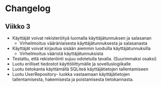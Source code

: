 # Changelog

## Viikko 3
* Käyttäjät voivat rekisteröityä luomalla käyttäjätunnuksen ja salasanan
  - Virheilmoitus vääränlaisesta käyttäjätunnuksesta ja salasanasta
* Käyttäjät voivat kirjautua sisään aiemmin luoduilla käyttäjätunnuksilla
  - Virheilmoitus vääristä käyttäjätunnuksista
* Testattu, että rekisteröinti sujuu odotetulla tavalla. (Suurimmaksi osaksi)
* Luotu erilliset tiedostot käyttöliittymälle ja sovelluslogiikalle
* Luotu tietokanta käyttämällä SQLiteä käyttäjätietojen tallentamiseen
* Luotu UserRepository- luokka vastaamaan käyttäjätietojen tallentamisesta, hakemisesta ja poistamisesta tietokannasta.
